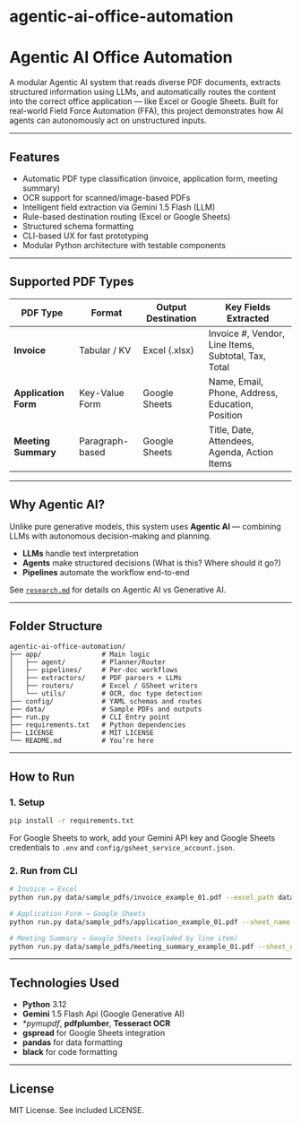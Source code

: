 # agentic-ai-office-automation

# Agentic AI Office Automation

A modular Agentic AI system that reads diverse PDF documents, extracts structured information using LLMs, and automatically routes the content into the correct office application — like Excel or Google Sheets. Built for real-world Field Force Automation (FFA), this project demonstrates how AI agents can autonomously act on unstructured inputs.

---

## Features

- Automatic PDF type classification (invoice, application form, meeting summary)
- OCR support for scanned/image-based PDFs
- Intelligent field extraction via Gemini 1.5 Flash (LLM)
- Rule-based destination routing (Excel or Google Sheets)
- Structured schema formatting
- CLI-based UX for fast prototyping
- Modular Python architecture with testable components

---

## Supported PDF Types

| PDF Type            | Format           | Output Destination | Key Fields Extracted                                 |
|---------------------|------------------|---------------------|------------------------------------------------------|
| **Invoice**         | Tabular / KV     | Excel (.xlsx)       | Invoice #, Vendor, Line Items, Subtotal, Tax, Total |
| **Application Form**| Key-Value Form   | Google Sheets       | Name, Email, Phone, Address, Education, Position     |
| **Meeting Summary** | Paragraph-based  | Google Sheets       | Title, Date, Attendees, Agenda, Action Items         |

---

## Why Agentic AI?

Unlike pure generative models, this system uses **Agentic AI** — combining LLMs with autonomous decision-making and planning.

- **LLMs** handle text interpretation
- **Agents** make structured decisions (What is this? Where should it go?)
- **Pipelines** automate the workflow end-to-end

See [`research.md`](./research.md) for details on Agentic AI vs Generative AI.

---

## Folder Structure
```
agentic-ai-office-automation/
├── app/               # Main logic
│   ├── agent/         # Planner/Router
│   ├── pipelines/     # Per-doc workflows
│   ├── extractors/    # PDF parsers + LLMs
│   ├── routers/       # Excel / GSheet writers
│   └── utils/         # OCR, doc type detection
├── config/            # YAML schemas and routes
├── data/              # Sample PDFs and outputs
├── run.py             # CLI Entry point
├── requirements.txt   # Python dependencies
├── LICENSE            # MIT LICENSE
└── README.md          # You’re here
```

---

## How to Run

### 1. Setup

```bash
pip install -r requirements.txt
```
For Google Sheets to work, add your Gemini API key and Google Sheets credentials to `.env` and `config/gsheet_service_account.json`.

### 2. Run from CLI

```bash
# Invoice → Excel
python run.py data/sample_pdfs/invoice_example_01.pdf --excel_path data/sample_outputs/invoice.xlsx

# Application Form → Google Sheets
python run.py data/sample_pdfs/application_example_01.pdf --sheet_name Application

# Meeting Summary → Google Sheets (exploded by line item)
python run.py data/sample_pdfs/meeting_summary_example_01.pdf --sheet_name Meeting_Summary
```

---

## Technologies Used

- **Python** 3.12
- **Gemini** 1.5 Flash Api (Google Generative AI)
- **pymupdf*, **pdfplumber**, **Tesseract OCR**
- **gspread** for Google Sheets integration
- **pandas** for data formatting
- **black** for code formatting

---

## License

MIT License. See included LICENSE.
